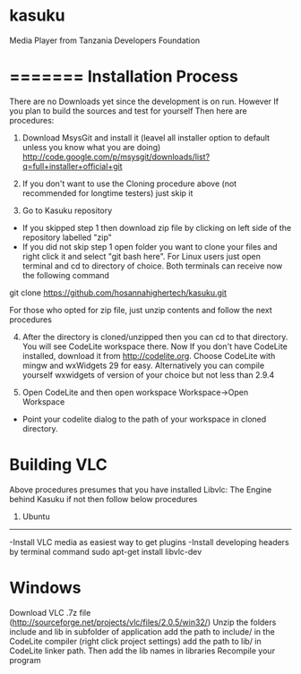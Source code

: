 kasuku
======

Media Player from Tanzania Developers Foundation

=======
Installation Process
=====================
There are no Downloads yet since the development is on run.
However If you plan to build the sources and test for yourself
Then here are procedures:
1. Download MsysGit and install it (leavel all installer option to default unless you know what you are doing)
http://code.google.com/p/msysgit/downloads/list?q=full+installer+official+git

2. If you don't want to use the Cloning procedure above (not recommended for longtime testers) just skip it

3. Go to Kasuku repository
- If you skipped step 1 then download zip file by clicking on left side of the  repository labelled "zip"
- If you did not skip step 1 open folder you want to clone your files and right click it and select "git bash here". For Linux users just open terminal and cd to directory of choice. Both terminals can receive now the following command

git clone https://github.com/hosannahighertech/kasuku.git

For those who opted for zip file, just unzip contents and follow the next procedures


4. After the directory is cloned/unzipped then you can cd to that directory. You will see CodeLite workspace there. Now If you don't have CodeLite installed, download it from http://codelite.org. Choose CodeLite with mingw and wxWidgets 29 for easy. Alternatively you can compile yourself wxwidgets of version of your choice but not less than 2.9.4

5. Open CodeLite and then open workspace
Workspace->Open Workspace
- Point your codelite dialog to the path of your workspace in cloned directory.

Building VLC
=======================
Above procedures presumes that you have installed Libvlc: The Engine behind Kasuku
if not then follow below procedures

1. Ubuntu 
---------------------------------
-Install VLC media as easiest way to get plugins
-Install developing headers by terminal command
sudo apt-get install libvlc-dev

Windows
============
Download VLC .7z file (http://sourceforge.net/projects/vlc/files/2.0.5/win32/)
Unzip the folders include and lib in subfolder of application
add the path to include/ in the CodeLite compiler (right click project settings)
add the path to lib/ in CodeLite linker path. Then add the lib names in libraries
Recompile your program

